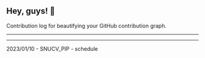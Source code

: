 ## Hey, guys! 👋

Contribution log for beautifying your GitHub contribution graph.

---



---

2023/01/10 - SNUCV_PIP - schedule